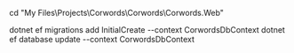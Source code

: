 cd "My Files\Projects\Corwords\Corwords\Corwords.Web"

dotnet ef migrations add InitialCreate --context CorwordsDbContext
dotnet ef database update --context CorwordsDbContext